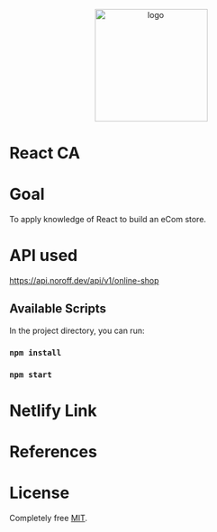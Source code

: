 
<p align="center"><img width="200" alt="logo" src="https://user-images.githubusercontent.com/89026824/211552451-e65991b7-e4dc-48cb-8f8b-29d62339308d.png"></p>


# React CA

# Goal
To apply knowledge of React to build an eCom store.

# API used
https://api.noroff.dev/api/v1/online-shop


## Available Scripts

In the project directory, you can run:


### `npm install`

### `npm start`

# Netlify Link


# References

# License 
Completely free [MIT](https://opensource.org/licenses/MIT).
